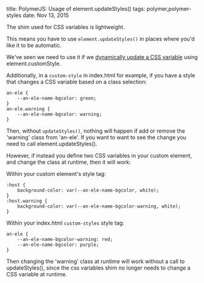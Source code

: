 title: PolymerJS: Usage of element.updateStyles()
tags: polymer,polymer-styles
date: Nov 13, 2015

The shim used for CSS variables is lightweight. 

This means you have to use ```element.updateStyles()``` in places where you'd like it to be automatic.

We've seen we need to use it if we [dynamically update a CSS variable](http://blog.denevell.org/polymer-dynamically-change-css-style.html) using element.customStyle.

Additionally, in a ```custom-style``` in index.html for example, if you have a style that changes a CSS variable based on a class selection:

    an-ele {
        --an-ele-name-bgcolor: green;
    }
    an-ele.warning {
        --an-ele-name-bgcolor: warning;
    }

Then, without ```updateStyles()```, nothing will happen if add or remove the 'warning' class from 'an-ele'. If you want to want to see the change you need to call element.updateStyles().

However, if instead you define two CSS variables in your custom element, and change the class at runtime, then it will work:

Within your custom element's style tag:

    :host {     
        background-color: var(--an-ele-name-bgcolor, white);
    }
    :host.warning { 
        background-color: var(--an-ele-name-bgcolor-warning, white);
    }

Within your index.html ```custom-styles``` style tag:

    an-ele {
        --an-ele-name-bgcolor-warning: red;
        --an-ele-name-bgcolor: purple;
    }


Then changing the 'warning' class at runtime will work without a call to updateStyles(), since the css variables shim no longer needs to change a CSS variable at runtime.
